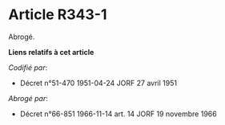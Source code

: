 # Article R343-1

Abrogé.

**Liens relatifs à cet article**

_Codifié par_:

  - Décret n°51-470 1951-04-24 JORF 27 avril 1951

_Abrogé par_:

  - Décret n°66-851 1966-11-14 art. 14 JORF 19 novembre 1966
